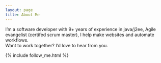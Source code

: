 ```yaml
---
layout: page
title: About Me
---
```


<div class="circularProfilePic"></div>


I’m a software developer with 9+ years of experience in java/j2ee, 
Agile evangelist (certifed scrum master), I help make websites and automate workflows.  
Want to work together? I’d love to hear from you.

{% include follow_me.html %}
